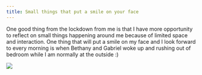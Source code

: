 ```yaml
---
title: Small things that put a smile on your face
---
```


One good thing from the lockdown from me is that I have more opportunity to reflect on small things happening around me because of limited space and interaction. One thing that will put a smile on my face and I look forward to every morning is when Bethany and Gabriel woke up and rushing out of bedroom while I am normally at the outside :)

![](https://www.directivegroup.com/wp-content/uploads/2017/03/smile-9047-9380-hd-wallpapers-1.jpg)
